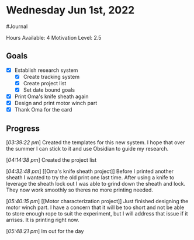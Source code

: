 # Wednesday Jun 1st, 2022
#Journal

Hours Available: 4
Motivation Level: 2.5

## Goals
- [x] Establish research system
	- [x] Create tracking system
	- [x] Create project list
	- [x] Set date bound goals
- [x] Print Oma's knife sheath again
- [x] Design and print motor winch part
- [x] Thank Oma for the card

## Progress
\[*03:39:22 pm*\] Created the templates for this new system. I hope that over the summer I can stick to it and use Obsidian to guide my research.

\[*04:14:38 pm*\] Created the project list

\[*04:32:48 pm*\] [[Oma's knife sheath project]] Before I printed another sheath I wanted to try the old print one last time. After using a knife to leverage the sheath lock out I was able to grind down the sheath and lock. They now work smoothly so theres no more printing needed.

\[*05:40:15 pm*\] [[Motor characterization project]] Just finished designing the motor winch part. I have a concern that it will be too short and not be able to store enough rope to suit the experiment, but I will address that issue if it arrises. It is printing right now.

\[*05:48:21 pm*\] Im out for the day